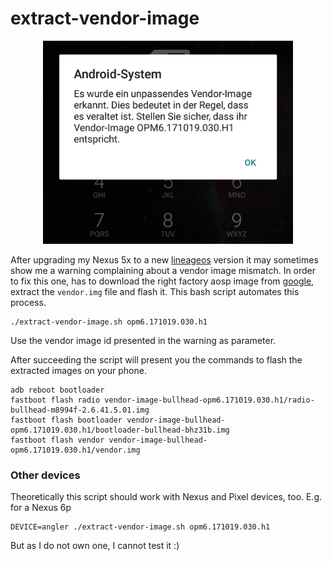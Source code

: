 extract-vendor-image
====================

<div id="screenshots" align="center">
<img src="https://github.com/BenSartor/extract-vendor-image/raw/readme/screenshot-vendor-image-warning.png" alt="Screenshot vendor image mismatch" text-align="center" width="400">
</div>

After upgrading my Nexus 5x to a new [lineageos](https://lineageos.org/) version it may sometimes show me a warning complaining about a vendor image mismatch.
In order to fix this one, has to download the right factory aosp image from [google](https://developers.google.com/android/images), extract the ```vendor.img``` file and flash it.
This bash script automates this process.
```
./extract-vendor-image.sh opm6.171019.030.h1
```
Use the vendor image id presented in the warning as parameter.

After succeeding the script will present you the commands to flash the extracted images on your phone.
```
adb reboot bootloader
fastboot flash radio vendor-image-bullhead-opm6.171019.030.h1/radio-bullhead-m8994f-2.6.41.5.01.img
fastboot flash bootloader vendor-image-bullhead-opm6.171019.030.h1/bootloader-bullhead-bhz31b.img
fastboot flash vendor vendor-image-bullhead-opm6.171019.030.h1/vendor.img
```

### Other devices
Theoretically this script should work with Nexus and Pixel devices, too. E.g. for a Nexus 6p
```
DEVICE=angler ./extract-vendor-image.sh opm6.171019.030.h1
```
But as I do not own one, I cannot test it :)
